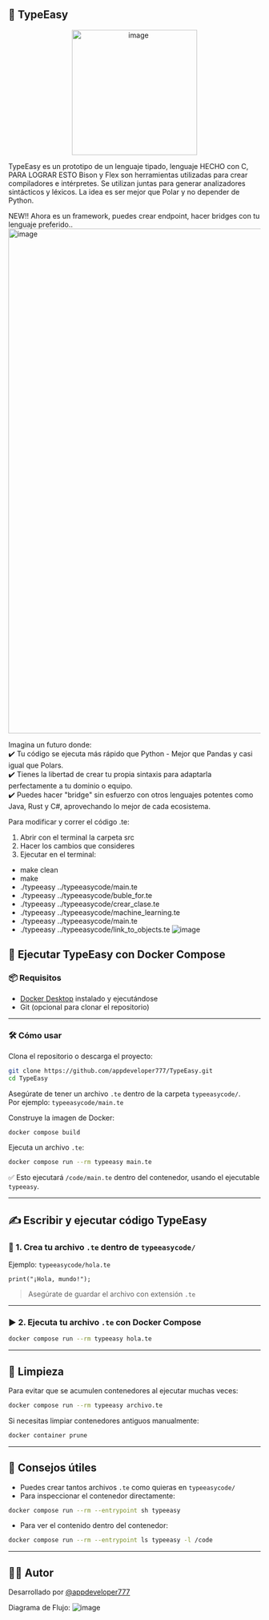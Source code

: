 ## 🚀 TypeEasy  

<p align="center">
<img width="250" height="250" alt="image" src="https://github.com/user-attachments/assets/48e2457c-74b3-4f07-81d1-e67f608c3432" />
</p>

TypeEasy es un prototipo de un lenguaje tipado, lenguaje HECHO con C, PARA LOGRAR ESTO Bison y Flex son herramientas utilizadas para crear compiladores e intérpretes. Se utilizan juntas para generar analizadores sintácticos y léxicos. La idea es ser mejor que Polar y no depender de Python.

NEW!! Ahora es un framework, puedes crear endpoint, hacer bridges con tu lenguaje preferido..<img width="1847" height="1008" alt="image" src="https://github.com/user-attachments/assets/120e055d-1612-4be4-a579-af4dd7dac066" />


Imagina un futuro donde: <br>
✔️ Tu código se ejecuta más rápido que Python - Mejor que Pandas y casi igual que Polars. <br>
✔️ Tienes la libertad de crear tu propia sintaxis para adaptarla perfectamente a tu dominio o equipo. <br>
✔️ Puedes hacer "bridge" sin esfuerzo con otros lenguajes potentes como Java, Rust y C#, aprovechando lo mejor de cada ecosistema. <br>

Para modificar y correr el código .te: 

1. Abrir con el terminal la carpeta src
2. Hacer los cambios que consideres
3. Ejecutar en el terminal:
   
* make clean
* make
*  ./typeeasy ../typeeasycode/main.te
*  ./typeeasy ../typeeasycode/buble_for.te
*  ./typeeasy ../typeeasycode/crear_clase.te
*  ./typeeasy ../typeeasycode/machine_learning.te
*  ./typeeasy ../typeeasycode/main.te
*  ./typeeasy ../typeeasycode/link_to_objects.te
![image](https://github.com/user-attachments/assets/d4617ae8-71f0-4270-9e70-ad00bd6694ab)

## 🚀 Ejecutar TypeEasy con Docker Compose

### 📦 Requisitos

- [Docker Desktop](https://www.docker.com/products/docker-desktop/) instalado y ejecutándose
- Git (opcional para clonar el repositorio)

---

### 🛠️ Cómo usar

Clona el repositorio o descarga el proyecto:

```bash
git clone https://github.com/appdeveloper777/TypeEasy.git
cd TypeEasy
```

Asegúrate de tener un archivo `.te` dentro de la carpeta `typeeasycode/`.  
Por ejemplo: `typeeasycode/main.te`

Construye la imagen de Docker:

```bash
docker compose build
```

Ejecuta un archivo `.te`:

```bash
docker compose run --rm typeeasy main.te
```

✅ Esto ejecutará `/code/main.te` dentro del contenedor, usando el ejecutable `typeeasy`.

---

## ✍️ Escribir y ejecutar código TypeEasy

### 🧾 1. Crea tu archivo `.te` dentro de `typeeasycode/`

Ejemplo: `typeeasycode/hola.te`

```te
print("¡Hola, mundo!");
```

> Asegúrate de guardar el archivo con extensión `.te`

---

### ▶️ 2. Ejecuta tu archivo `.te` con Docker Compose

```bash
docker compose run --rm typeeasy hola.te
```

---

## 🧹 Limpieza

Para evitar que se acumulen contenedores al ejecutar muchas veces:

```bash
docker compose run --rm typeeasy archivo.te
```

Si necesitas limpiar contenedores antiguos manualmente:

```bash
docker container prune
```

---

## 🧠 Consejos útiles

- Puedes crear tantos archivos `.te` como quieras en `typeeasycode/`
- Para inspeccionar el contenedor directamente:

```bash
docker compose run --rm --entrypoint sh typeeasy
```

- Para ver el contenido dentro del contenedor:

```bash
docker compose run --rm --entrypoint ls typeeasy -l /code
```

---

## 👨‍💻 Autor

Desarrollado por [@appdeveloper777](https://github.com/appdeveloper777)


Diagrama de Flujo:
![image](https://github.com/user-attachments/assets/120f6734-bf12-4bbe-aedf-ba4372f169f9)




